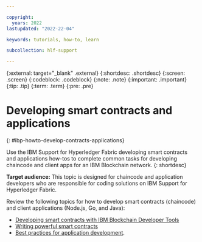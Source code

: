 ```yaml
---

copyright:
  years: 2022
lastupdated: "2022-22-04"

keywords: tutorials, how-to, learn

subcollection: hlf-support

---
```


{:external: target="_blank" .external}
{:shortdesc: .shortdesc}
{:screen: .screen}
{:codeblock: .codeblock}
{:note: .note}
{:important: .important}
{:tip: .tip}
{:term: .term}
{:pre: .pre}


# Developing smart contracts and applications
{: #ibp-howto-develop-contracts-applications}

Use the IBM Support for Hyperledger Fabric developing smart contracts and applications how-tos to complete common 
tasks for developing chaincode and client apps for an IBM Blockchain network. 
{: shortdesc}

**Target audience:** This topic is designed for chaincode and application developers who are responsible for coding solutions on IBM Support for Hyperledger Fabric.

Review the following topics for how to develop smart contracts (chaincode) and client applications (Node.js, Go, and Java): 

- [Developing smart contracts with IBM Blockchain Developer Tools](vscode-extension.md)
- [Writing powerful smart contracts](write-powerful-smart-contracts.md)
- [Best practices for application development](best_practices.md). 
